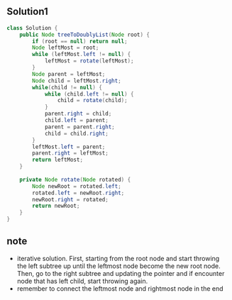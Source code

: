## Solution1
``` java
class Solution {
    public Node treeToDoublyList(Node root) {
        if (root == null) return null;
        Node leftMost = root;
        while (leftMost.left != null) {
            leftMost = rotate(leftMost);
        }
        Node parent = leftMost;
        Node child = leftMost.right;
        while(child != null) {
            while (child.left != null) {
                child = rotate(child);
            }
            parent.right = child;
            child.left = parent;
            parent = parent.right;
            child = child.right;
        }
        leftMost.left = parent;
        parent.right = leftMost;
        return leftMost;
    }
    
    private Node rotate(Node rotated) {
        Node newRoot = rotated.left;
        rotated.left = newRoot.right;
        newRoot.right = rotated;
        return newRoot;
    }
}
```

## note
* iterative solution. First, starting from the root node and start throwing the left subtree up until the leftmost node become the new root node. Then, go to the right subtree and updating the pointer and if encounter node that has left child, start throwing again.
* remember to connect the leftmost node and rightmost node in the end
